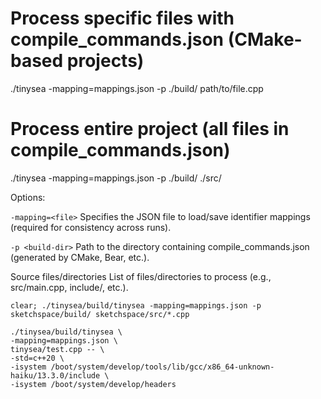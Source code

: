 # Process specific files with compile_commands.json (CMake-based projects)
./tinysea -mapping=mappings.json -p ./build/ path/to/file.cpp

# Process entire project (all files in compile_commands.json)
./tinysea -mapping=mappings.json -p ./build/ ./src/


Options:

`-mapping=<file>`
Specifies the JSON file to load/save identifier mappings (required for consistency across runs).

`-p <build-dir>`
Path to the directory containing compile_commands.json (generated by CMake, Bear, etc.).

Source files/directories
List of files/directories to process (e.g., src/main.cpp, include/, etc.).


```
clear; ./tinysea/build/tinysea -mapping=mappings.json -p sketchspace/build/ sketchspace/src/*.cpp
```

```
./tinysea/build/tinysea \
-mapping=mappings.json \
tinysea/test.cpp -- \
-std=c++20 \
-isystem /boot/system/develop/tools/lib/gcc/x86_64-unknown-haiku/13.3.0/include \
-isystem /boot/system/develop/headers
```
